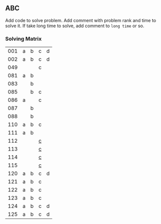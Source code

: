 ## ABC

Add code to solve problem.
Add comment with problem rank and time to solve it.
If take long time to solve, add comment to `long time` or so.

### Solving Matrix

|  |  |  |  |  |
----|----|----|----|----
| 001 | a | b | c | d |
| 002 | a | b | c | d |
| 049 |  |  | c |  |
| 081 | a | b |  |  |
| 083 |  | b |  |  |
| 085 |  | b | c |  |
| 086 | a |  | c |  |
| 087 |  | b |  |  |
| 088 |  | b |  |  |
| 110 | a | b | c |  |
| 111 | a | b |  |  |
| 112 |  |  | [c](https://atcoder.jp/contests/abc112/tasks/abc112_c) |  |
| 113 |  |  | [c](https://atcoder.jp/contests/abc113/tasks/abc113_c) |  |
| 114 |  |  | [c](https://atcoder.jp/contests/abc114/tasks/abc114_c) |  |
| 115 |  |  | [c](https://atcoder.jp/contests/abc115/tasks/abc115_c) |  |
| 120 | a | b | c | d |
| 121 | a | b | c |  |
| 122 | a | b | c |  |
| 123 | a | b | c |  |
| 124 | a | b | c | d |
| 125 | a | b | c | d |

